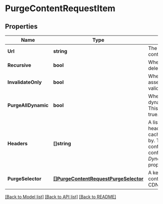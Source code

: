 # PurgeContentRequestItem

## Properties

Name | Type | Description | Notes
------------ | ------------- | ------------- | -------------
**Url** | **string** | The URL at which to delete content | [optional] 
**Recursive** | **bool** | Whether or not to recursively delete content from the CDN | [optional] 
**InvalidateOnly** | **bool** | Whether or not to mark the asset as expired and re-validate instead of deleting | [optional] 
**PurgeAllDynamic** | **bool** | Whether or not to purge dynamic versions of assets  This is ignored if recursive is true. | [optional] 
**Headers** | **[]string** | A list of HTTP request headers used to construct a cache key to purge content by. These headers must be configured in the site configuration&#39;s _DynamicContent.headerFields_ property. | [optional] 
**PurgeSelector** | [**[]PurgeContentRequestPurgeSelector**](PurgeContentRequestPurgeSelector.md) | A key/value pair definition of content to purge from the CDN | [optional] 

[[Back to Model list]](../README.md#documentation-for-models) [[Back to API list]](../README.md#documentation-for-api-endpoints) [[Back to README]](../README.md)


